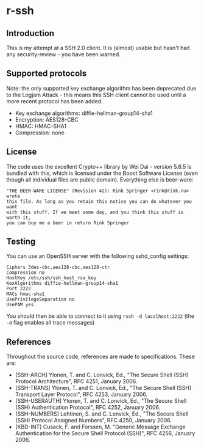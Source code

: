 # r-ssh

## Introduction

This is my attempt at a SSH 2.0 client. It is (almost) usable but hasn't had any security-review - you have been warned.

## Supported protocols

Note: the only supported key exchange algorithm has been deprecated due to the Logjam Attack - this means this SSH client cannot be used until a more recent protocol has been added.

- Key exchange algorithms: diffie-hellman-group14-sha1
- Encryption: AES128-CBC
- HMAC: HMAC-SHA1
- Compression: none

## License

The code uses the excellent Crypto++ library by Wei Dai - version 5.6.5 is bundled with this, which is licensed under the Boost Software License (even though all individual files are public domain). Everything else is beer-ware:

```
"THE BEER-WARE LICENSE" (Revision 42): Rink Springer <rink@rink.nu> wrote
this file. As long as you retain this notice you can do whatever you want
with this stuff. If we meet some day, and you think this stuff is worth it,
you can buy me a beer in return Rink Springer
```

## Testing

You can use an OpenSSH server with the following sshd_config settings:

```
Ciphers 3des-cbc,aes128-cbc,aes128-ctr
Compression no
HostKey /etc/ssh/ssh_host_rsa_key
KexAlgorithms diffie-hellman-group14-sha1
Port 2222
MACs hmac-sha1
UsePrivilegeSeparation no
UsePAM yes
```

You should then be able to connect to it using ``rssh -d localhost:2222`` (the ``-d`` flag enables all trace messages)

## References

Throughout the source code, references are made to specifications. These are:

- [SSH-ARCH] Ylonen, T. and C. Lonvick, Ed., "The Secure Shell (SSH) Protocol Architecture", RFC 4251, January 2006.
- [SSH-TRANS] Ylonen, T. and C. Lonvick, Ed., "The Secure Shell (SSH) Transport Layer Protocol", RFC 4253, January 2006.
- [SSH-USERAUTH] Ylonen, T. and C. Lonvick, Ed., "The Secure Shell (SSH) Authentication Protocol", RFC 4252, January 2006.
- [SSH-NUMBERS] Lehtinen, S. and C. Lonvick, Ed., "The Secure Shell (SSH) Protocol Assigned Numbers", RFC 4250, January 2006.  
- [KBD-INT] Cusack, F. and Forssen, M. "Generic Message Exchange Authentication for the Secure Shell Protocol (SSH)", RFC 4256, January 2006.

